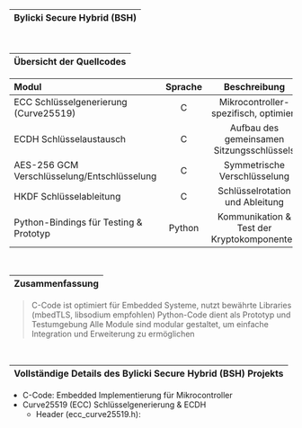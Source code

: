 |Bylicki Secure Hybrid (BSH)|
|---|

<br>

|Übersicht der Quellcodes|
|---|

| Modul | Sprache | Beschreibung |
|:------------------ |:-------------------:| :-------------------:|
| ECC Schlüsselgenerierung (Curve25519)             | C              | Mikrocontroller-spezifisch, optimiert              |
| ECDH Schlüsselaustausch                           | C              | Aufbau des gemeinsamen Sitzungsschlüssels              |
| AES-256 GCM Verschlüsselung/Entschlüsselung             | C              | Symmetrische Verschlüsselung              |
| HKDF Schlüsselableitung             | C              | Schlüsselrotation und Ableitung              |
| Python-Bindings für Testing & Prototyp             | Python              | Kommunikation & Test der Kryptokomponenten              |

<br>

|Zusammenfassung|
|---|
>C-Code ist optimiert für Embedded Systeme, nutzt bewährte Libraries (mbedTLS, libsodium empfohlen)
>Python-Code dient als Prototyp und Testumgebung
>Alle Module sind modular gestaltet, um einfache Integration und Erweiterung zu ermöglichen

<br>

|Vollständige Details des Bylicki Secure Hybrid (BSH) Projekts|
|---|

- C-Code: Embedded Implementierung für Mikrocontroller
- Curve25519 (ECC) Schlüsselgenerierung & ECDH
  - Header (ecc_curve25519.h):
